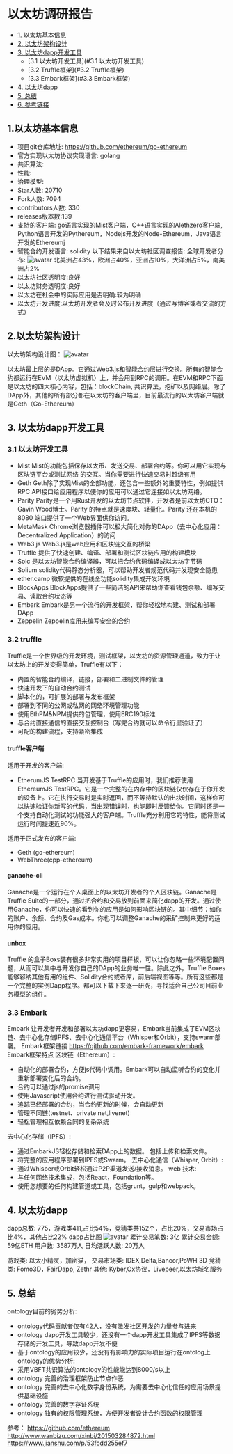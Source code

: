 # 以太坊调研报告

* [1. 以太坊基本信息](#1.以太坊基本信息)
* [2. 以太坊架构设计](#2.以太坊架构设计)
* [3. 以太坊dapp开发工具](#3.以太坊dapp开发工具)
   * [3.1 以太坊开发工具](#3.1 以太坊开发工具)
   * [3.2 Truffle框架](#3.2 Truffle框架)
   * [3.3 Embark框架](#3.3 Embark框架)
* [4. 以太坊dapp](#4.以太坊dapp)
* [5. 总结](#5.总结)
* [6. 参考链接](#6.参考链接)


## 1.以太坊基本信息

* 项目git仓库地址: https://github.com/ethereum/go-ethereum
* 官方实现以太坊协议实现语言: golang
* 共识算法:
* 性能:
* 治理模型:
* Star人数: 20710
* Fork人数: 7094
* contributors人数: 330
* releases版本数:139
* 支持的客户端: go语言实现的Mist客户端，C++语言实现的Alethzero客户端, Python语言开发的Pythereum，Nodejs开发的Node-Ethereum，Java语言开发的Ethereumj
* 智能合约开发语言: solidity
以下结果来自以太坊社区调查报告:
全球开发者分布:
![avatar](https://github.com/lucas7788/workingdata/blob/master/blockchaingames/ethereum/developer.png)
北美洲占43%，欧洲占40%，亚洲占10%，大洋洲占5%，南美洲占2%
* 以太坊社区透明度:良好
* 以太坊财务透明度:良好
* 以太坊在社会中的实际应用是否明确:较为明确
* 以太坊开发进度:以太坊开发者会及时公布开发进度（通过写博客或者交流的方式）

## 2.以太坊架构设计
以太坊架构设计图：
![avatar](https://github.com/lucas7788/workingdata/blob/master/blockchaingames/ethereum/ethereum.jpg)

以太坊最上层的是DApp。它通过Web3.js和智能合约层进行交换。所有的智能合约都运行在EVM（以太坊虚拟机）上，并会用到RPC的调用。在EVM和RPC下面是以太坊的四大核心内容，包括：blockChain, 共识算法，挖矿以及网络层。除了DApp外，其他的所有部分都在以太坊的客户端里，目前最流行的以太坊客户端就是Geth（Go-Ethereum）

## 3. 以太坊dapp开发工具
### 3.1 以太坊开发工具
* Mist Mist的功能包括保存以太币、发送交易、部署合约等。你可以用它实现与区块链平台或测试网络
的交互。当你需要进行快速交易时超级有用
* Geth Geth除了实现Mist的全部功能，还包含一些额外的重要特性，例如提供RPC API接口给应用程序以便你的应用可以通过它连接如以太坊网络。
* Parity Parity是一个用Rust开发的以太坊节点软件，开发者是前以太坊CTO：Gavin Wood博士。Parity 的特点就是速度块、轻量化。Parity 还在本机的8080 端口提供了一个Web界面供你访问。
* MetaMask Chrome浏览器插件可以极大简化对你的DApp（去中心化应用：Decentralized Application）的访问
* Web3.js  Web3.js是web应用和区块链交互的桥梁
* Truffle 提供了快速创建、编译、部署和测试区块链应用的构建模块
* Solc 是以太坊智能合约编译器，可以把合约代码编译成以太坊字节码
* Solium solidity代码静态分析器，可以帮助开发者规范代码并发现安全隐患
* ether.camp 微软提供的在线全功能solidity集成开发环境
* BlockApps BlockApps提供了一些简洁的API来帮助你查看钱包余额、编写交易、读取合约状态等
* Embark Embark是另一个流行的开发框架，帮你轻松地构建、测试和部署DApp
* Zeppelin Zeppelin库用来编写安全的合约
### 3.2 truffle
Truffle是一个世界级的开发环境，测试框架，以太坊的资源管理通道，致力于让以太坊上的开发变得简单，Truffle有以下：
* 内置的智能合约编译，链接，部署和二进制文件的管理
* 快速开发下的自动合约测试
* 脚本化的，可扩展的部署与发布框架
* 部署到不同的公网或私网的网络环境管理功能
* 使用EthPM&NPM提供的包管理，使用ERC190标准
* 与合约直接通信的直接交互控制台（写完合约就可以命令行里验证了）
* 可配的构建流程，支持紧密集成

#### truffle客户端
适用于开发的客户端:
* EtherumJS TestRPC 当开发基于Truffle的应用时，我们推荐使用EthereumJS TestRPC。它是一个完整的在内存中的区块链仅仅存在于你开发的设备上。它在执行交易时是实时返回，而不等待默认的出块时间，这样你可以快速验证你新写的代码，当出现错误时，也能即时反馈给你。它同时还是一个支持自动化测试的功能强大的客户端。Truffle充分利用它的特性，能将测试运行时间提速近90%。

适用于正式发布的客户端:
* Geth (go-ethereum)
* WebThree(cpp-ethereum)
#### ganache-cli
Ganache是一个运行在个人桌面上的以太坊开发者的个人区块链。Ganache是Truffle Suite的一部分，通过把合约和交易放到前面来简化dapp的开发。通过使用Ganache，你可以快速的看到你的应用是如何影响区块链的。其中细节：如你的账户、余额、合约及Gas成本。你也可以调整Ganache的采矿控制来更好的适用你的应用。
#### unbox
Truffle 的盒子Boxs装有很多非常实用的项目样板，可以让你忽略一些环境配置问题，从而可以集中与开发你自己的DApp的业务唯一性。除此之外，Truffle Boxes能够容纳其他有用的组件、Solidity合约或者库，前后端视图等等。所有这些都是一个完整的实例Dapp程序。都可以下载下来逐一研究，寻找适合自己公司目前业务模型的组件。

### 3.3 Embark
Embark 让开发者开发和部署以太坊dapp更容易，Embark当前集成了EVM区块链、去中心化存储IPFS、去中心化通信平台（Whisper和Orbit），支持swarm部署。
Embark框架链接 https://github.com/embark-framework/embark
Embark框架特点
区块链（Ethereum）:
* 自动化的部署合约，方便js代码中调用。Embark可以自动监听合约的变化并重新部署变化后的合约。
* 合约可以通过js的promise调用
* 使用Javascript使用合约进行测试驱动开发。
* 追踪已经部署的合约，当合约更新的时候，会自动更新
* 管理不同链(testnet、private net,livenet)
* 轻松管理相互依赖合同的复杂系统

去中心化存储（IPFS）:
* 通过EmbarkJS轻松存储和检索DApp上的数据。 包括上传和检索文件。
* 将完整的应用程序部署到IPFS或Swarm。
去中心化通信（Whisper, Orbit）:
* 通过Whisper或Orbit轻松通过P2P渠道发送/接收消息。
web 技术:
* 与任何网络技术集成，包括React，Foundation等。
* 使用您想要的任何构建管道或工具，包括grunt，gulp和webpack。


## 4. 以太坊dapp

dapp总数: 775，游戏类411,占比54%，竞猜类共152个，占比20%，交易市场占比4%，其他占比22%
dapp占比图
![avatar](https://github.com/lucas7788/workingdata/blob/master/blockchaingames/ethereum/dapp.jpg)
累计交易笔数: 3亿
累计交易金额: 59亿ETH
用户数: 3587万人
日均活跃人数: 20万人

游戏类: 以太小精灵，加密猫，
交易市场类: IDEX,Delta,Bancor,PoWH 3D
竞猜类: Fomo3D，FairDapp, Zethr
其他: Kyber,Ox协议，Livepeer,以太坊域名服务

## 5. 总结
ontology目前的劣势分析:
* ontology代码贡献者仅有42人，没有激发社区开发的力量参与进来
* ontology dapp开发工具较少，还没有一个dapp开发工具集成了IPFS等数据存储的开发工具，导致dapp开发不便
* 基于ontology的应用较少，还没有有影响力的实际项目运行在ontolog上
ontology的优势分析:
* 采用VBFT共识算法的ontology的性能能达到8000/s以上
* ontology 完善的治理框架防止节点作恶
* ontology 完善的去中心化数字身份系统，为需要去中心化信任的应用场景提供基础设施
* ontology 完善的数字存证系统
* ontology 独有的权限管理系统，方便开发者设计合约函数的权限管理



参考：
https://github.com/ethereum
http://www.wanbizu.com/xinbi/201503284872.html
https://www.jianshu.com/p/53fcdd255ef7
